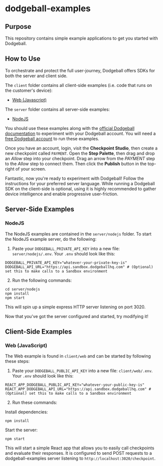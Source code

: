 # dodgeball-examples

## Purpose
This repository contains simple example applications to get you started with Dodgeball.

## How to Use
To orchestrate and protect the full user-journey, Dodgeball offers SDKs for both the server and client side.

The `client` folder contains all client-side examples (i.e. code that runs on the customer's device):
- [Web (Javascript)](#web-javascript)

The `server` folder contains all server-side examples:
- [NodeJS](#nodejs)

You should use these examples along with the [official Dodgeball documentation](https://docs.dodgeballhq.com) to experiment with your Dodgeball account. You will need a [free Dodgeball account](https://app.dodgeballhq.com/signup) to run these examples. 

Once you have an account, login, visit the **Checkpoint Studio**, then create a new checkpoint called `PAYMENT`. Open the **Step Palette**, then drag and drop an *Allow* step into your checkpoint. Drag an arrow from the *PAYMENT* step to the *Allow* step to connect them. Then click the **Publish** button in the top-right of your screen.

Fantastic, now you're ready to experiment with Dodgeball! Follow the instructions for your preferred server language. While running a Dodgeball SDK on the client-side is optional, using it is highly recommended to gather device intelligence and enable progressive user-friction.

## Server-Side Examples

### NodeJS

The NodeJS examples are contained in the `server/nodejs` folder. To start the NodeJS example server, do the following:

1. Paste your `DODGEBALL_PRIVATE_API_KEY` into a new file: `server/nodejs/.env`. Your `.env` should look like this:

```
DODGEBALL_PRIVATE_API_KEY="whatever-your-private-key-is"
DODGEBALL_API_URL="https://api.sandbox.dodgeballhq.com" # (Optional) set this to make calls to a Sandbox environment
```

2. Run the following commands:

```
cd server/nodejs
npm install
npm start
```

This will spin up a simple express HTTP server listening on port 3020.

Now that you've got the server configured and started, try modifying it!

## Client-Side Examples

### Web (JavaScript)

The Web example is found in `client/web` and can be started by following these steps:

1. Paste your `DODGEBALL_PUBLIC_API_KEY` into a new file: `client/web/.env`. Your `.env` should look like this:

```
REACT_APP_DODGEBALL_PUBLIC_API_KEY="whatever-your-public-key-is"
REACT_APP_DODGEBALL_API_URL="https://api.sandbox.dodgeballhq.com" # (Optional) set this to make calls to a Sandbox environment
```

2. Run these commands:

Install dependencies:
```
npm install
```

Start the server:
```
npm start
```

This will start a simple React app that allows you to easily call checkpoints and evaluate their responses. It is configured to send POST requests to a dodgeball-examples server listening to `http://localhost:3020/checkpoint`.
